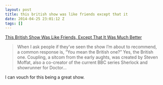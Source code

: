 ```yaml
---
layout: post
title: this british show was like friends except that it
date: 2014-04-25 23:01:12 Z
tags: []
---
```

[This British Show Was Like Friends, Except That It Was Much Better](http://www.slate.com/blogs/browbeat/2014/04/24/coupling\_steven\_moffat\_s\_sitcom\_was\_better\_than\_friends\_watch\_it\_video.html)

> When I ask people if they’ve seen the show I’m about to recommend, a common response is, “You mean the British one?” Yes, the British one. Coupling, a sitcom from the early aughts, was created by Steven Moffat, also a co-creator of the current BBC series Sherlock and showrunner for Doctor…

I can vouch for this being a great show.
